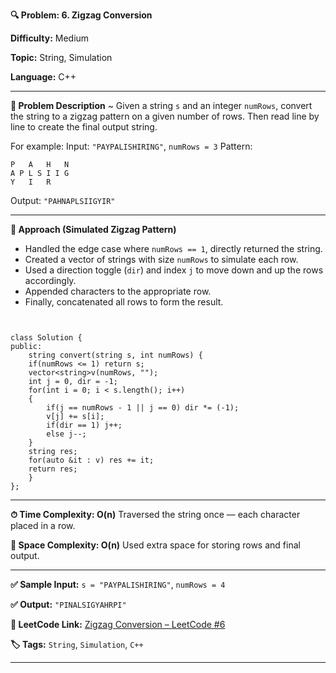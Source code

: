 **🔍 Problem: 6. Zigzag Conversion**

**Difficulty:** Medium

**Topic:** String, Simulation

**Language:** C++

---

**📄 Problem Description** \~
Given a string `s` and an integer `numRows`, convert the string to a zigzag pattern on a given number of rows.
Then read line by line to create the final output string.

For example:
Input: `"PAYPALISHIRING"`, `numRows = 3`
Pattern:

```
P   A   H   N  
A P L S I I G  
Y   I   R  
```

Output: `"PAHNAPLSIIGYIR"`

---

**🚀 Approach (Simulated Zigzag Pattern)**

* Handled the edge case where `numRows == 1`, directly returned the string.
* Created a vector of strings with size `numRows` to simulate each row.
* Used a direction toggle (`dir`) and index `j` to move down and up the rows accordingly.
* Appended characters to the appropriate row.
* Finally, concatenated all rows to form the result.

```


class Solution {
public:
    string convert(string s, int numRows) {
    if(numRows <= 1) return s;
    vector<string>v(numRows, ""); 
    int j = 0, dir = -1;
    for(int i = 0; i < s.length(); i++)
    {
        if(j == numRows - 1 || j == 0) dir *= (-1); 
        v[j] += s[i];
        if(dir == 1) j++;
        else j--;
    }
    string res;
    for(auto &it : v) res += it; 
    return res;
    }
};
```
---

**⏱ Time Complexity: O(n)**
Traversed the string once — each character placed in a row.

**💾 Space Complexity: O(n)**
Used extra space for storing rows and final output.

---

**✅ Sample Input:**
`s = "PAYPALISHIRING"`, `numRows = 4`

**✅ Output:** `"PINALSIGYAHRPI"`


**📌 LeetCode Link:** [Zigzag Conversion – LeetCode #6](https://leetcode.com/problems/zigzag-conversion/)

**🏷 Tags:** `String`, `Simulation`, `C++`

---
